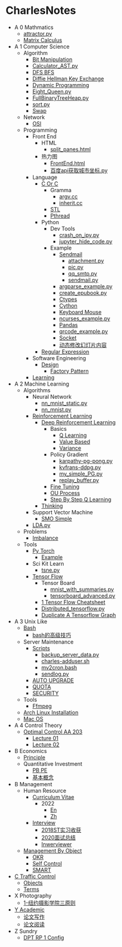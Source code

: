 # CharlesNotes

- A 0 Mathmatics
  * [attractor.py](A0-Mathmatics/attractor.py.md)
  * [Matrix Calculus](A0-Mathmatics/Matrix_Calculus.md)
- A 1 Computer Science
  - Algorithm
    * [Bit Manipulation](A1-Computer_Science/Algorithm/Bit_Manipulation.md)
    * [Calculator_AST.py](A1-Computer_Science/Algorithm/Calculator_AST.py.md)
    * [DFS BFS](A1-Computer_Science/Algorithm/DFS-BFS.md)
    * [Diffie Hellman Key Exchange](A1-Computer_Science/Algorithm/Diffie_Hellman_Key_Exchange.md)
    * [Dynamic Programming](A1-Computer_Science/Algorithm/Dynamic_Programming.md)
    * [Eight_Queen.py](A1-Computer_Science/Algorithm/Eight_Queen.py.md)
    * [FullBinaryTreeHeap.py](A1-Computer_Science/Algorithm/FullBinaryTreeHeap.py.md)
    * [sort.py](A1-Computer_Science/Algorithm/sort.py.md)
    * [Swap](A1-Computer_Science/Algorithm/swap.md)
  - Network
    * [OSI](A1-Computer_Science/Network/OSI.md)
  - Programming
    - Front End
      - HTML
        * [split_panes.html](A1-Computer_Science/Programming/Front_End/HTML/split_panes.html.md)
      - 热力图
        * [FrontEnd.html](A1-Computer_Science/Programming/Front_End/热力图/FrontEnd.html.md)
        * [百度api获取城市坐标.py](A1-Computer_Science/Programming/Front_End/热力图/百度api获取城市坐标.py.md)
    - Language
      - [C Or C](A1-Computer_Science/Programming/Language/C_or_C++/README.md)
        - Gramma
          * [argv.cc](A1-Computer_Science/Programming/Language/C_or_C++/Gramma/argv.cc.md)
          * [inherit.cc](A1-Computer_Science/Programming/Language/C_or_C++/Gramma/inherit.cc.md)
        - [STL](A1-Computer_Science/Programming/Language/C_or_C++/STL/README.md)
        * [Pthread](A1-Computer_Science/Programming/Language/C_or_C++/pthread.md)
      - Python
        - Dev Tools
          * [crash_on_ipy.py](A1-Computer_Science/Programming/Language/Python/DevTools/crash_on_ipy.py.md)
          * [jupyter_hide_code.py](A1-Computer_Science/Programming/Language/Python/DevTools/jupyter_hide_code.py.md)
        - Example
          - [Sendmail](A1-Computer_Science/Programming/Language/Python/Example/sendmail/README.md)
            * [attachment.py](A1-Computer_Science/Programming/Language/Python/Example/sendmail/attachment.py.md)
            * [pic.py](A1-Computer_Science/Programming/Language/Python/Example/sendmail/pic.py.md)
            * [qq_smtp.py](A1-Computer_Science/Programming/Language/Python/Example/sendmail/qq_smtp.py.md)
            * [sendmail.py](A1-Computer_Science/Programming/Language/Python/Example/sendmail/sendmail.py.md)
          * [argparse_example.py](A1-Computer_Science/Programming/Language/Python/Example/argparse_example.py.md)
          * [create_epubook.py](A1-Computer_Science/Programming/Language/Python/Example/create_epubook.py.md)
          * [Ctypes](A1-Computer_Science/Programming/Language/Python/Example/ctypes.md)
          * [Cython](A1-Computer_Science/Programming/Language/Python/Example/cython.md)
          * [Keyboard Mouse](A1-Computer_Science/Programming/Language/Python/Example/keyboard-mouse.md)
          * [ncurses_example.py](A1-Computer_Science/Programming/Language/Python/Example/ncurses_example.py.md)
          * [Pandas](A1-Computer_Science/Programming/Language/Python/Example/pandas.md)
          * [qrcode_example.py](A1-Computer_Science/Programming/Language/Python/Example/qrcode_example.py.md)
          * [Socket](A1-Computer_Science/Programming/Language/Python/Example/socket.md)
          * [动态修改幻灯片内容](A1-Computer_Science/Programming/Language/Python/Example/动态修改幻灯片内容.md)
      * [Regular Expression](A1-Computer_Science/Programming/Language/Regular_Expression.md)
    - Software Engineering
      - [Design](A1-Computer_Science/Programming/Software_Engineering/Design/README.md)
        * [Factory Pattern](A1-Computer_Science/Programming/Software_Engineering/Design/Factory_Pattern.md)
    * [Learning](A1-Computer_Science/Programming/Learning.md)
- A 2 Machine Learning
  - Algorithms
    - Neural Network
      * [nn_mnist_static.py](A2-Machine_Learning/Algorithms/NeuralNetwork/nn_mnist_static.py.md)
      * [nn_mnist.py](A2-Machine_Learning/Algorithms/NeuralNetwork/nn_mnist.py.md)
    - [Reinforcement Learning](A2-Machine_Learning/Algorithms/ReinforcementLearning/README.md)
      - [Deep Reinforcement Learning](A2-Machine_Learning/Algorithms/ReinforcementLearning/Deep_Reinforcement_Learning/README.md)
        - Basics
          * [Q Learning](A2-Machine_Learning/Algorithms/ReinforcementLearning/Deep_Reinforcement_Learning/Basics/Q-Learning.md)
          * [Value Based](A2-Machine_Learning/Algorithms/ReinforcementLearning/Deep_Reinforcement_Learning/Basics/Value_Based.md)
          * [Variance](A2-Machine_Learning/Algorithms/ReinforcementLearning/Deep_Reinforcement_Learning/Basics/Variance.md)
        - Policy Gradient
          * [karpathy-pg-pong.py](A2-Machine_Learning/Algorithms/ReinforcementLearning/Deep_Reinforcement_Learning/Policy_Gradient/karpathy-pg-pong.py.md)
          * [kvfrans-ddpg.py](A2-Machine_Learning/Algorithms/ReinforcementLearning/Deep_Reinforcement_Learning/Policy_Gradient/kvfrans-ddpg.py.md)
          * [my_simple_PG.py](A2-Machine_Learning/Algorithms/ReinforcementLearning/Deep_Reinforcement_Learning/Policy_Gradient/my_simple_PG.py.md)
          * [replay_buffer.py](A2-Machine_Learning/Algorithms/ReinforcementLearning/Deep_Reinforcement_Learning/Policy_Gradient/replay_buffer.py.md)
        * [Fine Tuning](A2-Machine_Learning/Algorithms/ReinforcementLearning/Deep_Reinforcement_Learning/Fine_Tuning.md)
        * [OU Process](A2-Machine_Learning/Algorithms/ReinforcementLearning/Deep_Reinforcement_Learning/OU-process.md)
        * [Step By Step Q Learning](A2-Machine_Learning/Algorithms/ReinforcementLearning/Deep_Reinforcement_Learning/step_by_step_q_learning.md)
      * [Thinking](A2-Machine_Learning/Algorithms/ReinforcementLearning/Thinking.md)
    - Support Vector Machine
      * [SMO Simple](A2-Machine_Learning/Algorithms/SupportVectorMachine/SMO_Simple.md)
    * [LDA.py](A2-Machine_Learning/Algorithms/LDA.py.md)
  - Problems
    * [Imbalance](A2-Machine_Learning/Problems/Imbalance.md)
  - Tools
    - [Py Torch](A2-Machine_Learning/Tools/PyTorch/README.md)
      * [Example](A2-Machine_Learning/Tools/PyTorch/Example.md)
    - Sci Kit Learn
      * [tsne.py](A2-Machine_Learning/Tools/SciKit-Learn/tsne.py.md)
    - [Tensor Flow](A2-Machine_Learning/Tools/TensorFlow/README.md)
      - Tensor Board
        * [mnist_with_summaries.py](A2-Machine_Learning/Tools/TensorFlow/TensorBoard/mnist_with_summaries.py.md)
        * [tensorboard_advanced.py](A2-Machine_Learning/Tools/TensorFlow/TensorBoard/tensorboard_advanced.py.md)
      * [1 Tensor Flow Cheatsheet](A2-Machine_Learning/Tools/TensorFlow/1-TensorFlow_Cheatsheet.md)
      * [Distributed_tensorflow.py](A2-Machine_Learning/Tools/TensorFlow/Distributed_tensorflow.py.md)
      * [Duplicate A Tensorflow Graph](A2-Machine_Learning/Tools/TensorFlow/Duplicate_a_tensorflow_graph.md)
- A 3 Unix Like
  - [Bash](A3-Unix-Like/Bash/README.md)
    * [bash的高级技巧](A3-Unix-Like/Bash/bash的高级技巧.md)
  - Server Maintenance
    - [Scripts](A3-Unix-Like/Server_Maintenance/scripts/README.md)
      * [backup_server_data.py](A3-Unix-Like/Server_Maintenance/scripts/backup_server_data.py.md)
      * [charles-adduser.sh](A3-Unix-Like/Server_Maintenance/scripts/charles-adduser.sh.md)
      * [mv2cron.bash](A3-Unix-Like/Server_Maintenance/scripts/mv2cron.bash.md)
      * [sendlog.py](A3-Unix-Like/Server_Maintenance/scripts/sendlog.py.md)
    * [AUTO UPGRADE](A3-Unix-Like/Server_Maintenance/AUTO_UPGRADE.md)
    * [QUOTA](A3-Unix-Like/Server_Maintenance/QUOTA.md)
    * [SECURITY](A3-Unix-Like/Server_Maintenance/SECURITY.md)
  - Tools
    * [Ffmpeg](A3-Unix-Like/Tools/ffmpeg.md)
  * [Arch Linux Installation](A3-Unix-Like/Arch_Linux_Installation.md)
  * [Mac OS](A3-Unix-Like/macOS.md)
- A 4 Control Theory
  - [Optimal Control AA 203](A4-Control_Theory/OptimalControl_AA203/README.md)
    * [Lecture 01](A4-Control_Theory/OptimalControl_AA203/Lecture_01.md)
    * [Lecture 02](A4-Control_Theory/OptimalControl_AA203/Lecture_02.md)
- B Economics
  - [Principle](B-Economics/Principle/README.md)
  - Quantitative Investment
    * [PB PE](B-Economics/Quantitative_Investment/PB_PE.md)
    * [基本概念](B-Economics/Quantitative_Investment/基本概念.md)
- B Management
  - Human Resource
    - [Curriculum Vitae](B-Management/HumanResource/Curriculum_Vitae/README.md)
      - 2022
        * [En](B-Management/HumanResource/Curriculum_Vitae/2022/en.md)
        * [Zh](B-Management/HumanResource/Curriculum_Vitae/2022/zh.md)
    - [Interview](B-Management/HumanResource/Interview/README.md)
      * [2018ST实习收获](B-Management/HumanResource/Interview/2018ST实习收获.md)
      * [2020面试总结](B-Management/HumanResource/Interview/2020面试总结.md)
      * [Inwerviewer](B-Management/HumanResource/Interview/Inwerviewer.md)
  - [Management By Object](B-Management/ManagementByObject/README.md)
    * [OKR](B-Management/ManagementByObject/OKR.md)
    * [Self Control](B-Management/ManagementByObject/Self-Control.md)
    * [SMART](B-Management/ManagementByObject/SMART.md)
- [C Traffic Control](C-Traffic_Control/README.md)
  * [Objects](C-Traffic_Control/Objects.md)
  * [Terms](C-Traffic_Control/Terms.md)
- X Photography
  * [1-纽约摄影学院三原则](X-Photography/1-纽约摄影学院三原则.md)
- [Y Academic](Y-Academic/README.md)
  * [论文写作](Y-Academic/论文写作.md)
  * [论文阅读](Y-Academic/论文阅读.md)
- Z Sundry
  * [DPT RP 1 Config](Z-Sundry/DPT-RP1_Config.md)
